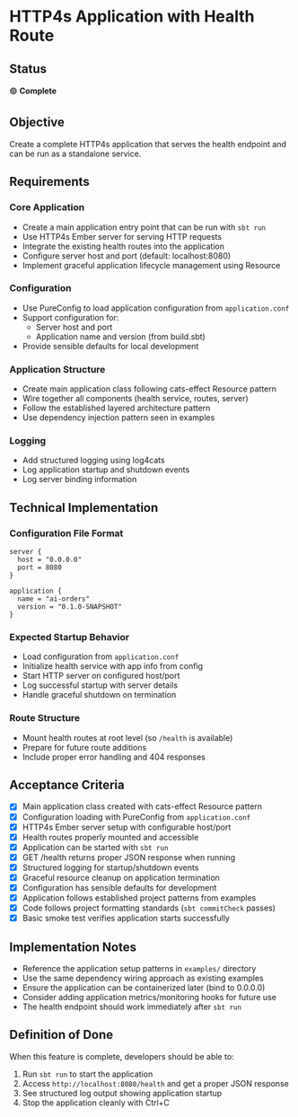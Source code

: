 # HTTP4s Application with Health Route

## Status

🟢 **Complete**

## Objective

Create a complete HTTP4s application that serves the health endpoint and can be run as a standalone service.

## Requirements

### Core Application
- Create a main application entry point that can be run with `sbt run`
- Use HTTP4s Ember server for serving HTTP requests
- Integrate the existing health routes into the application
- Configure server host and port (default: localhost:8080)
- Implement graceful application lifecycle management using Resource

### Configuration
- Use PureConfig to load application configuration from `application.conf`
- Support configuration for:
  - Server host and port
  - Application name and version (from build.sbt)
- Provide sensible defaults for local development

### Application Structure
- Create main application class following cats-effect Resource pattern
- Wire together all components (health service, routes, server)
- Follow the established layered architecture pattern
- Use dependency injection pattern seen in examples

### Logging
- Add structured logging using log4cats
- Log application startup and shutdown events
- Log server binding information

## Technical Implementation

### Configuration File Format
```hocon
server {
  host = "0.0.0.0"
  port = 8080
}

application {
  name = "ai-orders"
  version = "0.1.0-SNAPSHOT"
}
```

### Expected Startup Behavior
- Load configuration from `application.conf`
- Initialize health service with app info from config
- Start HTTP server on configured host/port
- Log successful startup with server details
- Handle graceful shutdown on termination

### Route Structure
- Mount health routes at root level (so `/health` is available)
- Prepare for future route additions
- Include proper error handling and 404 responses

## Acceptance Criteria

- [x] Main application class created with cats-effect Resource pattern
- [x] Configuration loading with PureConfig from `application.conf`
- [x] HTTP4s Ember server setup with configurable host/port
- [x] Health routes properly mounted and accessible
- [x] Application can be started with `sbt run`
- [x] GET /health returns proper JSON response when running
- [x] Structured logging for startup/shutdown events
- [x] Graceful resource cleanup on application termination
- [x] Configuration has sensible defaults for development
- [x] Application follows established project patterns from examples
- [x] Code follows project formatting standards (`sbt commitCheck` passes)
- [x] Basic smoke test verifies application starts successfully

## Implementation Notes

- Reference the application setup patterns in `examples/` directory
- Use the same dependency wiring approach as existing examples
- Ensure the application can be containerized later (bind to 0.0.0.0)
- Consider adding application metrics/monitoring hooks for future use
- The health endpoint should work immediately after `sbt run`

## Definition of Done

When this feature is complete, developers should be able to:
1. Run `sbt run` to start the application
2. Access `http://localhost:8080/health` and get a proper JSON response
3. See structured log output showing application startup
4. Stop the application cleanly with Ctrl+C